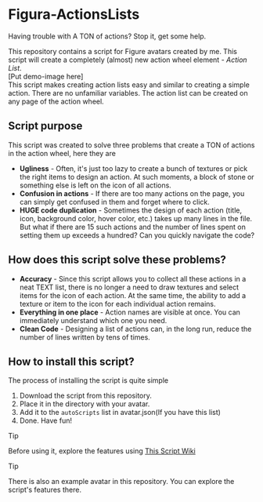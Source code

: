 # Figura-ActionsLists
Having trouble with A TON of actions? Stop it, get some help.

This repository contains a script for Figure avatars created by me. This script will create a completely (almost) new action wheel element - *Action List*.<br/>
[Put demo-image here]<br/>
This script makes creating action lists easy and similar to creating a simple action. There are no unfamiliar variables. The action list can be created on any page of the action wheel.<br/>

## Script purpose
This script was created to solve three problems that create a TON of actions in the action wheel, here they are
* **Ugliness** - Often, it's just too lazy to create a bunch of textures or pick the right items to design an action. At such moments, a block of stone or something else is left on the icon of all actions.
* **Confusion in actions** - If there are too many actions on the page, you can simply get confused in them and forget where to click.
* **HUGE code duplication** - Sometimes the design of each action (title, icon, background color, hover color, etc.) takes up many lines in the file. But what if there are 15 such actions and the number of lines spent on setting them up exceeds a hundred? Can you quickly navigate the code?

## How does this script solve these problems?
* **Accuracy** - Since this script allows you to collect all these actions in a neat TEXT list, there is no longer a need to draw textures and select items for the icon of each action. At the same time, the ability to add a texture or item to the icon for each individual action remains.
* **Everything in one place** - Action names are visible at once. You can immediately understand which one you need.
* **Clean Code** - Designing a list of actions can, in the long run, reduce the number of lines written by tens of times.

## How to install this script?
The process of installing the script is quite simple
1. Download the script from this repository.
2. Place it in the directory with your avatar.
3. Add it to the `autoScripts` list in avatar.json(If you have this list)
4. Done. Have fun!

> [!TIP]
> Before using it, explore the features using [This Script Wiki](https://github.com/Sh1zok/Figura-ActionsLists/wiki)

> [!TIP]
> There is also an example avatar in this repository. You can explore the script's features there.
